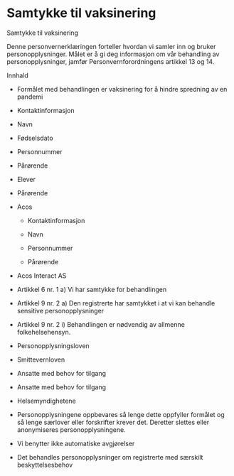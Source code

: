 # Samtykke til vaksinering

Samtykke til vaksinering

  

Denne personvernerklæringen forteller hvordan vi samler inn og bruker personopplysninger. Målet er å gi deg informasjon om vår behandling av personopplysninger, jamfør Personvernforordningens artikkel 13 og 14.

  

Innhald

*   Formålet med behandlingen er vaksinering for å hindre spredning av en pandemi  
    
*   Kontaktinformasjon  
    
*   Navn  
    
*   Fødselsdato  
    
*   Personnummer  
    
*   Pårørende  
    
*   Elever  
    
*   Pårørende  
    
*   Acos  
    
    *   Kontaktinformasjon
    
    *   Navn
    
    *   Personnummer
    
    *   Pårørende
    
*   Acos Interact AS  
    
*   Artikkel 6 nr. 1 a) Vi har samtykke for behandlingen  
    
*   Artikkel 9 nr. 2 a) Den registrerte har samtykket i at vi kan behandle sensitive personopplysninger  
    
*   Artikkel 9 nr. 2 i) Behandlingen er nødvendig av allmenne folkehelsehensyn.  
    
*   Personopplysningsloven  
    
*   Smittevernloven  
    
*   Ansatte med behov for tilgang  
    
*   Ansatte med behov for tilgang  
    
*   Helsemyndighetene  
    
*   Personopplysningene oppbevares så lenge dette oppfyller formålet og så lenge særlover eller forskrifter krever det. Deretter slettes eller anonymiseres personopplysningene.  
    
*   Vi benytter ikke automatiske avgjørelser  
    
*   Det behandles personopplysninger om registrerte med særskilt beskyttelsesbehov